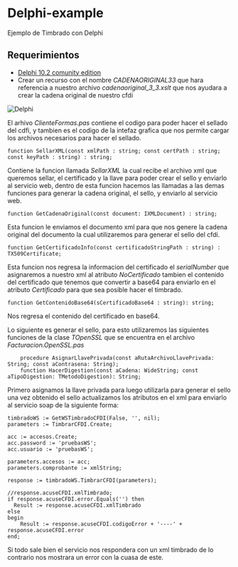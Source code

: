 # Delphi-example
Ejemplo de Timbrado con Delphi

## Requerimientos
* [Delphi 10.2 comunity edition](https://www.embarcadero.com/products/delphi/starter)
* Crear un recurso con el nombre _CADENAORIGINAL33_ que hara referencia a nuestro archivo _cadenaoriginal_3_3.xslt_ que nos ayudara a crear la cadena original de nuestro cfdi

![Delphi](http://formasdigitales.mx/images/github/clientedelphi.png "Cliente Delphi")


El arhivo _ClienteFormas.pas_ contiene el codigo para poder hacer el sellado del cdfi, y tambien es el codigo de la intefaz grafica que nos permite cargar los archivos necesarios para hacer el sellado.


```Delphi
function SellarXML(const xmlPath : string; const certPath : string; const keyPath : string) : string;
```
Contiene la funcion llamada _SellarXML_ la cual recibe el archivo xml que queremos sellar, el certificado y la llave para poder crear el sello y enviarlo al servicio web, dentro de esta funcion hacemos las llamadas a las demas funciones para generar la cadena original, el sello, y enviarlo al servicio web.

```Delphi
function GetCadenaOriginal(const document: IXMLDocument) : string;
```
Esta funcion le enviamos el documento xml para que nos genere la cadena original del documento la cual utilizaremos para generar el sello del cfdi.

```Delphi
function GetCertificadoInfo(const certificadoStringPath : string) : TX509Certificate;
```
Esta funcion nos regresa la informacion del certificado el _serialNumber_ que asignaremos a nuestro xml al atributo _NoCertificado_ tambien el contenido del certificado que tenemos que convertir a base64 para enviarlo en el atributo _Certificado_ para que sea posible hacer el timbrado.

```Delphi
function GetContenidoBase64(sCertificadoBase64 : string): string;
```
Nos regresa el contenido del certificado en base64.

Lo siguiente es generar el sello, para esto utilizaremos las siguientes funciones de la clase _TOpenSSL_ que se encuentra en el archivo _Facturacion.OpenSSL.pas_  
```Delphi
    procedure AsignarLlavePrivada(const aRutaArchivoLlavePrivada: String; const aContrasena: String);
    function HacerDigestion(const aCadena: WideString; const aTipoDigestion: TMetodoDigestion): String;
```

Primero asignamos la llave privada para luego utilizarla para generar el sello una vez obtenido el sello actualizamos los atributos en el xml para enviarlo al servicio soap de la siguiente forma:

```Delphi
timbradoWS := GetWSTimbradoCFDI(False, '', nil);
parameters := TimbrarCFDI.Create;

acc := accesos.Create;
acc.password := 'pruebasWS';
acc.usuario := 'pruebasWS';

parameters.accesos := acc;
parameters.comprobante := xmlString;

response := timbradoWS.TimbrarCFDI(parameters);

//response.acuseCFDI.xmlTimbrado;
if response.acuseCFDI.error.Equals('') then
  Result := response.acuseCFDI.xmlTimbrado
else
begin
    Result := response.acuseCFDI.codigoError + '----' + response.acuseCFDI.error
end;
```

Si todo sale bien el servicio nos respondera con un xml timbrado de lo contrario nos mostrara un error con la cuasa de este.


